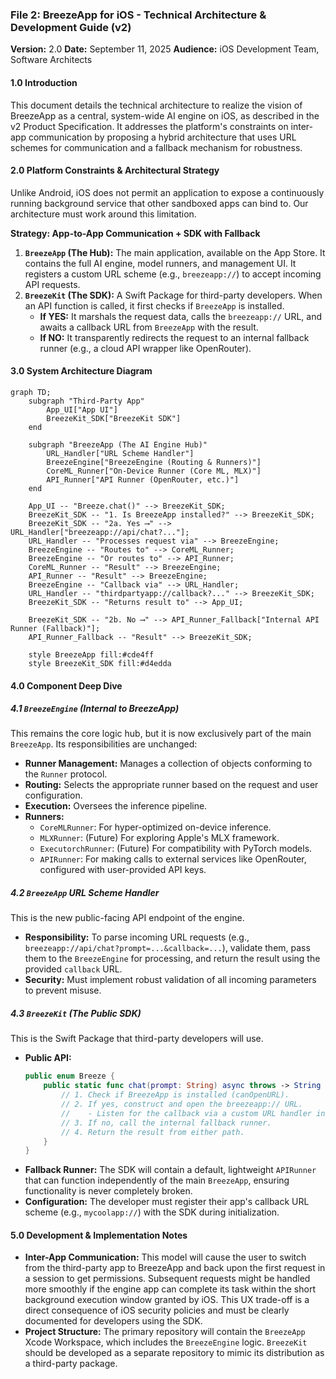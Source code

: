 ### **File 2: BreezeApp for iOS - Technical Architecture & Development Guide (v2)**

**Version:** 2.0
**Date:** September 11, 2025
**Audience:** iOS Development Team, Software Architects

#### **1.0 Introduction**

This document details the technical architecture to realize the vision of BreezeApp as a central, system-wide AI engine on iOS, as described in the v2 Product Specification. It addresses the platform's constraints on inter-app communication by proposing a hybrid architecture that uses URL schemes for communication and a fallback mechanism for robustness.

#### **2.0 Platform Constraints & Architectural Strategy**

Unlike Android, iOS does not permit an application to expose a continuously running background service that other sandboxed apps can bind to. Our architecture must work around this limitation.

**Strategy: App-to-App Communication + SDK with Fallback**

1.  **`BreezeApp` (The Hub):** The main application, available on the App Store. It contains the full AI engine, model runners, and management UI. It registers a custom URL scheme (e.g., `breezeapp://`) to accept incoming API requests.
2.  **`BreezeKit` (The SDK):** A Swift Package for third-party developers. When an API function is called, it first checks if `BreezeApp` is installed.
    *   **If YES:** It marshals the request data, calls the `breezeapp://` URL, and awaits a callback URL from `BreezeApp` with the result.
    *   **If NO:** It transparently redirects the request to an internal fallback runner (e.g., a cloud API wrapper like OpenRouter).

#### **3.0 System Architecture Diagram**

```mermaid
graph TD;
    subgraph "Third-Party App"
        App_UI["App UI"]
        BreezeKit_SDK["BreezeKit SDK"]
    end

    subgraph "BreezeApp (The AI Engine Hub)"
        URL_Handler["URL Scheme Handler"]
        BreezeEngine["BreezeEngine (Routing & Runners)"]
        CoreML_Runner["On-Device Runner (Core ML, MLX)"]
        API_Runner["API Runner (OpenRouter, etc.)"]
    end

    App_UI -- "Breeze.chat()" --> BreezeKit_SDK;
    BreezeKit_SDK -- "1. Is BreezeApp installed?" --> BreezeKit_SDK;
    BreezeKit_SDK -- "2a. Yes ⟶" --> URL_Handler["breezeapp://api/chat?..."];
    URL_Handler -- "Processes request via" --> BreezeEngine;
    BreezeEngine -- "Routes to" --> CoreML_Runner;
    BreezeEngine -- "Or routes to" --> API_Runner;
    CoreML_Runner -- "Result" --> BreezeEngine;
    API_Runner -- "Result" --> BreezeEngine;
    BreezeEngine -- "Callback via" --> URL_Handler;
    URL_Handler -- "thirdpartyapp://callback?..." --> BreezeKit_SDK;
    BreezeKit_SDK -- "Returns result to" --> App_UI;

    BreezeKit_SDK -- "2b. No ⟶" --> API_Runner_Fallback["Internal API Runner (Fallback)"];
    API_Runner_Fallback -- "Result" --> BreezeKit_SDK;

    style BreezeApp fill:#cde4ff
    style BreezeKit_SDK fill:#d4edda
```

#### **4.0 Component Deep Dive**

##### **4.1 `BreezeEngine` (Internal to BreezeApp)**

This remains the core logic hub, but it is now exclusively part of the main `BreezeApp`. Its responsibilities are unchanged:
*   **Runner Management:** Manages a collection of objects conforming to the `Runner` protocol.
*   **Routing:** Selects the appropriate runner based on the request and user configuration.
*   **Execution:** Oversees the inference pipeline.
*   **Runners:**
    *   `CoreMLRunner`: For hyper-optimized on-device inference.
    *   `MLXRunner`: (Future) For exploring Apple's MLX framework.
    *   `ExecutorchRunner`: (Future) For compatibility with PyTorch models.
    *   `APIRunner`: For making calls to external services like OpenRouter, configured with user-provided API keys.

##### **4.2 `BreezeApp` URL Scheme Handler**

This is the new public-facing API endpoint of the engine.
*   **Responsibility:** To parse incoming URL requests (e.g., `breezeapp://api/chat?prompt=...&callback=...`), validate them, pass them to the `BreezeEngine` for processing, and return the result using the provided `callback` URL.
*   **Security:** Must implement robust validation of all incoming parameters to prevent misuse.

##### **4.3 `BreezeKit` (The Public SDK)**

This is the Swift Package that third-party developers will use.
*   **Public API:**
    ```swift
    public enum Breeze {
        public static func chat(prompt: String) async throws -> String {
            // 1. Check if BreezeApp is installed (canOpenURL).
            // 2. If yes, construct and open the breezeapp:// URL.
            //    - Listen for the callback via a custom URL handler in the host app.
            // 3. If no, call the internal fallback runner.
            // 4. Return the result from either path.
        }
    }
    ```
*   **Fallback Runner:** The SDK will contain a default, lightweight `APIRunner` that can function independently of the main `BreezeApp`, ensuring functionality is never completely broken.
*   **Configuration:** The developer must register their app's callback URL scheme (e.g., `mycoolapp://`) with the SDK during initialization.

#### **5.0 Development & Implementation Notes**

*   **Inter-App Communication:** This model will cause the user to switch from the third-party app to BreezeApp and back upon the first request in a session to get permissions. Subsequent requests might be handled more smoothly if the engine app can complete its task within the short background execution window granted by iOS. This UX trade-off is a direct consequence of iOS security policies and must be clearly documented for developers using the SDK.
*   **Project Structure:** The primary repository will contain the `BreezeApp` Xcode Workspace, which includes the `BreezeEngine` logic. `BreezeKit` should be developed as a separate repository to mimic its distribution as a third-party package.
